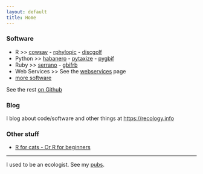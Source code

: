 ```yaml
---
layout: default
title: Home
---
```


### Software

* R >> [cowsay][] - [rphylopic][] - [discgolf][]
* Python >> [habanero](https://github.com/sckott/habanero) - [pytaxize](https://github.com/sckott/pytaxize) - [pygbif](https://github.com/gbif/pygbif) 
* Ruby >> [serrano](https://github.com/sckott/serrano) - [gbifrb][]
* Web Services >> See the [webservices](/webservices) page
* [more software](/software)

<i class="fa fa-github"></i> See the rest <a href="https://github.com/sckott/" target="_blank">on Github</a>

### Blog

I blog about code/software and other things at <https://recology.info>

### Other stuff

* [R for cats - Or R for beginners](https://rforcats.net)

----

I used to be an ecologist. See my [pubs][pubs].

[pubs]: /publications
[cowsay]: https://github.com/sckott/cowsay
[discgolf]: https://github.com/sckott/discgolf
[rphylopic]: https://github.com/sckott/rphylopic
[gbifrb]: https://github.com/sckott/gbifrb
